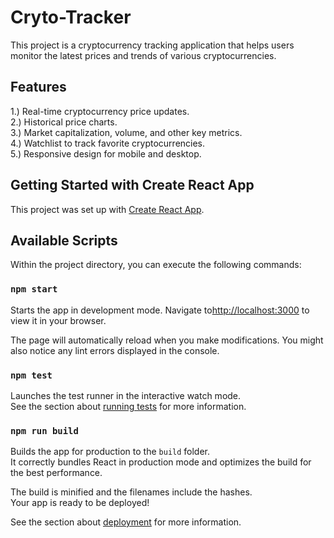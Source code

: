 ﻿# Cryto-Tracker
 This project is a cryptocurrency tracking application that helps users monitor the latest prices and trends of various cryptocurrencies.
## Features 
1.) Real-time cryptocurrency price updates.<br/>
2.) Historical price charts.<br/>
3.) Market capitalization, volume, and other key metrics.<br/>
4.) Watchlist to track favorite cryptocurrencies.<br/>
5.) Responsive design for mobile and desktop.<br/>

## Getting Started with Create React App

This project was set up with [Create React App](https://github.com/facebook/create-react-app).

## Available Scripts

Within the project directory, you can execute the following commands:

### `npm start`

Starts the app in development mode.
Navigate to[http://localhost:3000](http://localhost:3000) to view it in your browser.

The page will automatically reload when you make modifications.
You might also notice any lint errors displayed in the console.

### `npm test`

Launches the test runner in the interactive watch mode.\
See the section about [running tests](https://facebook.github.io/create-react-app/docs/running-tests) for more information.

### `npm run build`

Builds the app for production to the `build` folder.\
It correctly bundles React in production mode and optimizes the build for the best performance.

The build is minified and the filenames include the hashes.\
Your app is ready to be deployed!

See the section about [deployment](https://facebook.github.io/create-react-app/docs/deployment) for more information.

 
